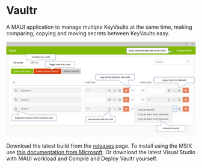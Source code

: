 # Vaultr
A MAUI application to manage multiple KeyVaults at the same time, making comparing, copying and moving secrets between KeyVaults easy.

![Vaultr](readme.png)

Download the latest build from the [releases](https://github.com/ThomasBleijendaal/Vaultr/releases) page. To install using the MSIX use [this documentation from Microsoft](https://learn.microsoft.com/en-us/dotnet/maui/windows/deployment/publish-cli?view=net-maui-8.0#installing-the-app). Or download the latest Visual Studio with MAUI workload and Compile and Deploy Vaultr yourself. 
